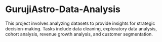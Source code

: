 # GurujiAstro-Data-Analysis
This project involves analyzing datasets to provide insights for strategic decision-making. Tasks include data cleaning, exploratory data analysis, cohort analysis, revenue growth analysis, and customer segmentation.
